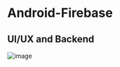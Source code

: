 # Android-Firebase
## UI/UX and Backend

![image](https://user-images.githubusercontent.com/50515418/138042410-cc617c89-28bb-4727-b780-6f0a6a80b5da.png)
